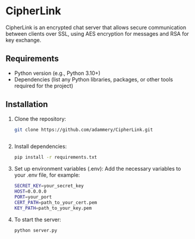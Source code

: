 # CipherLink

CipherLink is an encrypted chat server that allows secure communication between clients over SSL, using AES encryption for messages and RSA for key exchange.

## Requirements

- Python version (e.g., Python 3.10+)
- Dependencies (list any Python libraries, packages, or other tools required for the project)

## Installation

1. Clone the repository:
   ```bash
   git clone https://github.com/adammery/CipherLink.git
  

3. Install dependencies:
   ```bash
   pip install -r requirements.txt

5. Set up environment variables (.env):
    Add the necessary variables to your .env file, for example:
   
    ```bash 
    SECRET_KEY=your_secret_key
    HOST=0.0.0.0
    PORT=your_port
    CERT_PATH=path_to_your_cert.pem
    KEY_PATH=path_to_your_key.pem

7. To start the server:
   ```bash
   python server.py
